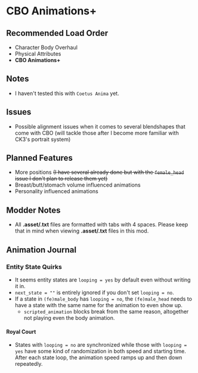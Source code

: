 ﻿# CBO Animations+

## Recommended Load Order

- Character Body Overhaul
- Physical Attributes
- **CBO Animations+**

## Notes

- I haven't tested this with `Coetus Anima` yet.

## Issues

- Possible alignment issues when it comes to several blendshapes that come with CBO (will tackle those after I become more familiar with CK3's portrait system)

## Planned Features

- More positions ~~(I have several already done but with the `female_head` issue I don't plan to release them yet)~~
- Breast/butt/stomach volume influenced animations
- Personality influenced animations

## Modder Notes

- All **.asset/.txt** files are formatted with tabs with 4 spaces. Please keep that in mind when viewing **.asset/.txt** files in this mod.

## Animation Journal

### Entity State Quirks

- It seems entity states are `looping = yes` by default even without writing it in.
- `next_state = ""` is entirely ignored if you don't set `looping = no`.
- If a state in `(fe)male_body` has `looping = no`, the `(fe)male_head` needs to have a state with the same name for the animation to even show up.
  - `scripted_animation` blocks break from the same reason, altogether not playing even the body animation.

#### Royal Court

- States with `looping = no` are synchronized while those with `looping = yes` have some kind of randomization in both speed and starting time. After each state loop, the animation speed ramps up and then down repeatedly.
